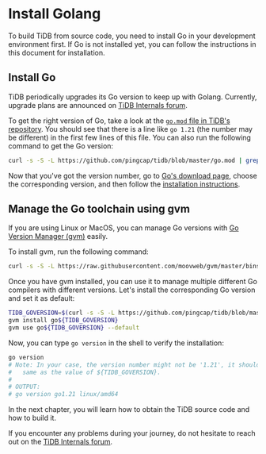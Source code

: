# Install Golang

To build TiDB from source code, you need to install Go in your development environment first. If Go is not installed yet, you can follow the instructions in this document for installation.

## Install Go

TiDB periodically upgrades its Go version to keep up with Golang. Currently, upgrade plans are announced on [TiDB Internals forum](https://internals.tidb.io/tags/c/general/announcement).

To get the right version of Go, take a look at the [`go.mod` file in TiDB's repository](https://github.com/pingcap/tidb/blob/master/go.mod). You should see that there is a line like `go 1.21` (the number may be different) in the first few lines of this file. You can also run the following command to get the Go version:

```bash
curl -s -S -L https://github.com/pingcap/tidb/blob/master/go.mod | grep -Eo "\"go [[:digit:]]+.[[:digit:]]+\""
```

Now that you've got the version number, go to [Go's download page](https://golang.org/dl/), choose the corresponding version, and then follow the [installation instructions](https://golang.org/doc/install).

## Manage the Go toolchain using gvm

If you are using Linux or MacOS, you can manage Go versions with [Go Version Manager (gvm)](https://github.com/moovweb/gvm) easily.

To install gvm, run the following command:

```bash
curl -s -S -L https://raw.githubusercontent.com/moovweb/gvm/master/binscripts/gvm-installer | sh
```

Once you have gvm installed, you can use it to manage multiple different Go compilers with different versions. Let's install the corresponding Go version and set it as default:

```bash
TIDB_GOVERSION=$(curl -s -S -L https://github.com/pingcap/tidb/blob/master/go.mod | grep -Eo "\"go [[:digit:]]+.[[:digit:]]+\"" | grep -Eo "[[:digit:]]+.[[:digit:]]+")
gvm install go${TIDB_GOVERSION}
gvm use go${TIDB_GOVERSION} --default
```

Now, you can type `go version` in the shell to verify the installation:

```bash
go version
# Note: In your case, the version number might not be '1.21', it should be the
#   same as the value of ${TIDB_GOVERSION}.
#
# OUTPUT:
# go version go1.21 linux/amd64
```

In the next chapter, you will learn how to obtain the TiDB source code and how to build it.

If you encounter any problems during your journey, do not hesitate to reach out on the [TiDB Internals forum](https://internals.tidb.io/).
